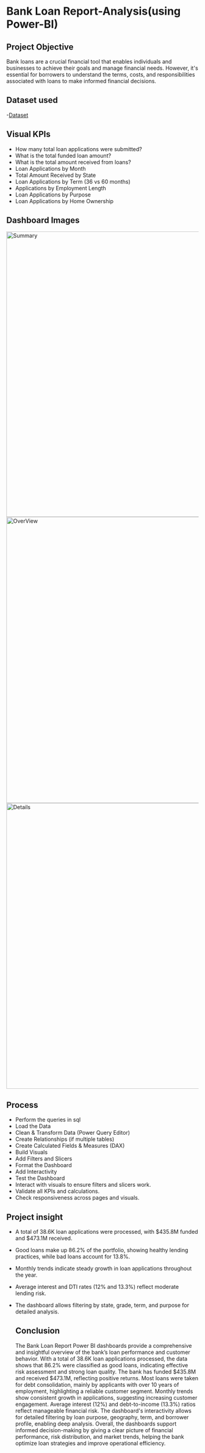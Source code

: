 # Bank Loan Report-Analysis(using Power-BI)
## Project Objective
Bank loans are a crucial financial tool that enables individuals and businesses to achieve their goals and manage financial needs.
However, it's essential for borrowers to understand the terms, costs, and responsibilities associated with loans to make informed financial decisions.
## Dataset used
-<a href="https://github.com/bhavini-18/Bank-Loan-Report-Dashboard/blob/main/financial_loan.csv">Dataset</a>
## Visual KPIs
- How many total loan applications were submitted?
- What is the total funded loan amount?
- What is the total amount received from loans?
- Loan Applications by Month
- Total Amount Received by State
- Loan Applications by Term (36 vs 60 months)
- Applications by Employment Length
- Loan Applications by Purpose
- Loan Applications by Home Ownership

## Dashboard Images

<img width="1315" height="746" alt="Summary" src="https://github.com/user-attachments/assets/205c37cd-4b8a-412f-8673-c49be85de5d6" />
<img width="1316" height="748" alt="OverView" src="https://github.com/user-attachments/assets/33f532c7-143b-41a7-a46a-c2d135c4bfff" />
<img width="1319" height="747" alt="Details" src="https://github.com/user-attachments/assets/2264bb95-88a9-4d0f-9cd3-50c9007dc728" />

## Process

- Perform the queries in sql
- Load the Data
- Clean & Transform Data (Power Query Editor)
- Create Relationships (if multiple tables)
- Create Calculated Fields & Measures (DAX)
- Build Visuals
- Add Filters and Slicers
- Format the Dashboard
- Add Interactivity
- Test the Dashboard
- Interact with visuals to ensure filters and slicers work.
- Validate all KPIs and calculations.
- Check responsiveness across pages and visuals.

## Project insight
- A total of 38.6K loan applications were processed, with $435.8M funded and $473.1M received. 
- Good loans make up 86.2% of the portfolio, showing healthy lending practices, while bad loans account for 13.8%.
- Monthly trends indicate steady growth in loan applications throughout the year.
- Average interest and DTI rates (12% and 13.3%) reflect moderate lending risk. 
- The dashboard allows filtering by state, grade, term, and purpose for detailed analysis.

  ## Conclusion
  The Bank Loan Report Power BI dashboards provide a comprehensive and insightful overview of the bank’s loan performance and customer behavior.
   With a total of 38.6K loan applications processed, the data shows that 86.2% were classified as good loans, indicating effective risk assessment and strong loan quality.
   The bank has funded $435.8M and received $473.1M, reflecting positive returns. Most loans were taken for debt consolidation, mainly by applicants with over 10 years of
   employment, highlighting a reliable customer segment. Monthly trends show consistent growth in applications, suggesting increasing customer engagement. Average interest (12%) and
   debt-to-income (13.3%) ratios reflect manageable financial risk. The dashboard's interactivity allows for detailed filtering by loan purpose, geography, term, and borrower profile,
  enabling deep analysis. Overall, the dashboards support informed decision-making by giving a clear picture of financial performance, risk distribution, and market trends,
   helping the bank optimize loan strategies and improve operational efficiency.
